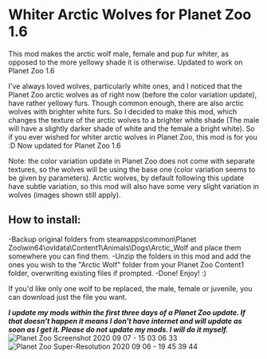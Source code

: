 # Whiter Arctic Wolves for Planet Zoo 1.6 #

This mod makes the arctic wolf male, female and pup fur whiter, as opposed to the more yellowy shade it is otherwise. Updated to work on Planet Zoo 1.6

I've always loved wolves, particularly white ones, and I noticed that the Planet Zoo arctic wolves as of right now (before the color variation update), have rather yellowy furs. Though common enough, there are also arctic wolves with brighter white furs. So I decided to make this mod, which changes the texture of the arctic wolves to a brighter white shade (The male will have a slightly darker shade of white and the female a bright white).
So if you ever wished for whiter arctic wolves in Planet Zoo, this mod is for you :D 
Now updated for Planet Zoo 1.6

Note: the color variation update in Planet Zoo does not come with separate textures, so the wolves will be using the base one (color variation seems to be given by parameters). Arctic wolves, by default following this update have subtle variation, so this mod will also have some very slight variation in wolves (images shown still apply).  

## **How to install:** ##
-Backup original folders from steamapps\common\Planet Zoo\win64\ovldata\Content1\Animals\Dogs\Arctic_Wolf   and place them somewhere you can find them. 
-Unzip the folders in this mod and add the ones you wish to the "Arctic Wolf" folder from your Planet Zoo Content1 folder, overwriting existing files if prompted. 
-Done! Enjoy! :) 

If you'd like only one wolf to be replaced, the male, female or juvenile, you can download just the file you want.

_**I update my mods within the first three days of a Planet Zoo update. If that doesn't happen it means I don't have internet and will update as soon as I get it. 
Please do not update my mods. I will do it myself.**_ 
![Planet Zoo Screenshot 2020 09 07 - 15 03 06 33](https://user-images.githubusercontent.com/81271936/124169632-1d431680-daaf-11eb-9aa0-77cf29d29ddf.png)
![Planet Zoo Super-Resolution 2020 09 06 - 19 45 39 44](https://user-images.githubusercontent.com/81271936/124169646-246a2480-daaf-11eb-9253-880b05302ad2.jpg)
